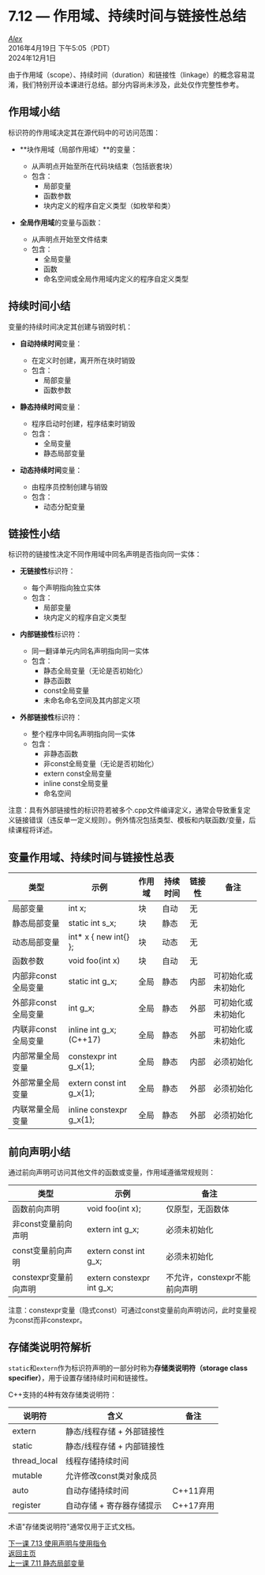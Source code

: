 7.12 — 作用域、持续时间与链接性总结  
============================================

[*Alex*](https://www.learncpp.com/author/Alex/ "查看 Alex 的所有文章")  
2016年4月19日 下午5:05（PDT）  
2024年12月1日  

 

由于作用域（scope）、持续时间（duration）和链接性（linkage）的概念容易混淆，我们特别开设本课进行总结。部分内容尚未涉及，此处仅作完整性参考。

作用域小结  
----------------  
标识符的作用域决定其在源代码中的可访问范围：  

* **块作用域（局部作用域）**的变量：  
  + 从声明点开始至所在代码块结束（包括嵌套块）  
  + 包含：  
    - 局部变量  
    - 函数参数  
    - 块内定义的程序自定义类型（如枚举和类）  

* **全局作用域**的变量与函数：  
  + 从声明点开始至文件结束  
  + 包含：  
    - 全局变量  
    - 函数  
    - 命名空间或全局作用域内定义的程序自定义类型  

持续时间小结  
----------------  
变量的持续时间决定其创建与销毁时机：  

* **自动持续时间**变量：  
  + 在定义时创建，离开所在块时销毁  
  + 包含：  
    - 局部变量  
    - 函数参数  

* **静态持续时间**变量：  
  + 程序启动时创建，程序结束时销毁  
  + 包含：  
    - 全局变量  
    - 静态局部变量  

* **动态持续时间**变量：  
  + 由程序员控制创建与销毁  
  + 包含：  
    - 动态分配变量  

链接性小结  
----------------  
标识符的链接性决定不同作用域中同名声明是否指向同一实体：  

* **无链接性**标识符：  
  + 每个声明指向独立实体  
  + 包含：  
    - 局部变量  
    - 块内定义的程序自定义类型  

* **内部链接性**标识符：  
  + 同一翻译单元内同名声明指向同一实体  
  + 包含：  
    - 静态全局变量（无论是否初始化）  
    - 静态函数  
    - const全局变量  
    - 未命名命名空间及其内部定义项  

* **外部链接性**标识符：  
  + 整个程序中同名声明指向同一实体  
  + 包含：  
    - 非静态函数  
    - 非const全局变量（无论是否初始化）  
    - extern const全局变量  
    - inline const全局变量  
    - 命名空间  

注意：具有外部链接性的标识符若被多个.cpp文件编译定义，通常会导致重复定义链接错误（违反单一定义规则）。例外情况包括类型、模板和内联函数/变量，后续课程将详述。

变量作用域、持续时间与链接性总表  
----------------  

| 类型                | 示例                    | 作用域  | 持续时间 | 链接性   | 备注                        |
|---------------------|-------------------------|---------|----------|----------|-----------------------------|
| 局部变量            | int x;                 | 块      | 自动     | 无       |                             |
| 静态局部变量        | static int s_x;        | 块      | 静态     | 无       |                             |
| 动态局部变量        | int* x { new int{} };  | 块      | 动态     | 无       |                             |
| 函数参数            | void foo(int x)        | 块      | 自动     | 无       |                             |
| 内部非const全局变量 | static int g_x;        | 全局    | 静态     | 内部     | 可初始化或未初始化          |
| 外部非const全局变量 | int g_x;               | 全局    | 静态     | 外部     | 可初始化或未初始化          |
| 内联非const全局变量 | inline int g_x; (C++17)| 全局    | 静态     | 外部     | 可初始化或未初始化          |
| 内部常量全局变量    | constexpr int g_x{1};  | 全局    | 静态     | 内部     | 必须初始化                  |
| 外部常量全局变量    | extern const int g_x{1};| 全局   | 静态     | 外部     | 必须初始化                  |
| 内联常量全局变量    | inline constexpr g_x{1};| 全局   | 静态     | 外部     | 必须初始化                  |

前向声明小结  
----------------  
通过前向声明可访问其他文件的函数或变量，作用域遵循常规规则：  

| 类型                | 示例                    | 备注                        |
|---------------------|-------------------------|-----------------------------|
| 函数前向声明        | void foo(int x);        | 仅原型，无函数体            |
| 非const变量前向声明 | extern int g_x;         | 必须未初始化                |
| const变量前向声明   | extern const int g_x;   | 必须未初始化                |
| constexpr变量前向声明 | extern constexpr int g_x; | 不允许，constexpr不能前向声明 |

注意：constexpr变量（隐式const）可通过const变量前向声明访问，此时变量视为const而非constexpr。

存储类说明符解析  
----------------  
`static`和`extern`作为标识符声明的一部分时称为**存储类说明符（storage class specifier）**，用于设置存储持续时间和链接性。  

C++支持的4种有效存储类说明符：  

| 说明符       | 含义                        | 备注                     |
|--------------|-----------------------------|--------------------------|
| extern       | 静态/线程存储 + 外部链接性  |                          |
| static       | 静态/线程存储 + 内部链接性  |                          |
| thread_local | 线程存储持续时间            |                          |
| mutable      | 允许修改const类对象成员      |                          |
| auto         | 自动存储持续时间            | C++11弃用                |
| register     | 自动存储 + 寄存器存储提示    | C++17弃用                |

术语"存储类说明符"通常仅用于正式文档。

[下一课 7.13 使用声明与使用指令](Chapter-7/lesson7.13-using-declarations-and-using-directives.md)  
[返回主页](/)  
[上一课 7.11 静态局部变量](Chapter-7/lesson7.11-static-local-variables.md)